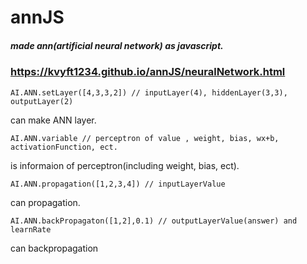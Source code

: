 # annJS
##### made ann(artificial neural network) as javascript.
### https://kvyft1234.github.io/annJS/neuralNetwork.html

```
AI.ANN.setLayer([4,3,3,2]) // inputLayer(4), hiddenLayer(3,3), outputLayer(2)
```
can make ANN layer.

```
AI.ANN.variable // perceptron of value , weight, bias, wx+b, activationFunction, ect.
```
is informaion of perceptron(including weight, bias, ect).

```
AI.ANN.propagation([1,2,3,4]) // inputLayerValue
```
can propagation.

```
AI.ANN.backPropagaton([1,2],0.1) // outputLayerValue(answer) and learnRate
```
can backpropagation
